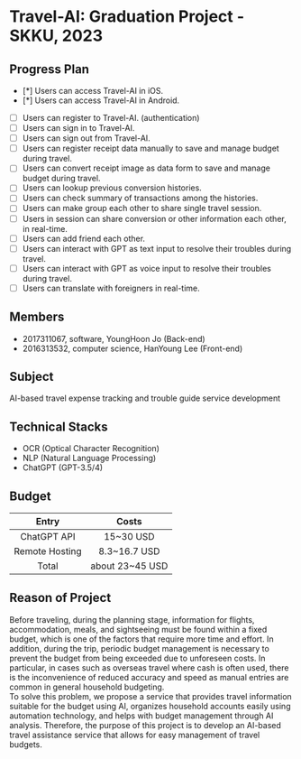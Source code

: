 # Travel-AI: Graduation Project - SKKU, 2023

## Progress Plan

- [*] Users can access Travel-AI in iOS.
- [*] Users can access Travel-AI in Android.
- [ ] Users can register to Travel-AI. (authentication)
- [ ] Users can sign in to Travel-AI.
- [ ] Users can sign out from Travel-AI.
- [ ] Users can register receipt data manually to save and manage budget during travel.
- [ ] Users can convert receipt image as data form to save and manage budget during travel.
- [ ] Users can lookup previous conversion histories.
- [ ] Users can check summary of transactions among the histories.
- [ ] Users can make group each other to share single travel session.
- [ ] Users in session can share conversion or other information each other, in real-time.
- [ ] Users can add friend each other.
- [ ] Users can interact with GPT as text input to resolve their troubles during travel.
- [ ] Users can interact with GPT as voice input to resolve their troubles during travel.
- [ ] Users can translate with foreigners in real-time.

## Members

- 2017311067, software, YoungHoon Jo (Back-end)
- 2016313532, computer science, HanYoung Lee (Front-end)

## Subject

AI-based travel expense tracking and trouble guide service development

## Technical Stacks

- OCR (Optical Character Recognition)
- NLP (Natural Language Processing)
- ChatGPT (GPT-3.5/4)

## Budget

|     Entry      |      Costs      |
| :------------: | :-------------: |
|  ChatGPT API   |    15~30 USD    |
| Remote Hosting |  8.3~16.7 USD   |
|     Total      | about 23~45 USD |

## Reason of Project

Before traveling, during the planning stage, information for flights,
accommodation, meals, and sightseeing must be found within a fixed budget,
which is one of the factors that require more time and effort. In addition,
during the trip, periodic budget management is necessary to prevent the
budget from being exceeded due to unforeseen costs. In particular, in cases
such as overseas travel where cash is often used, there is the inconvenience of
reduced accuracy and speed as manual entries are common in general
household budgeting.\
To solve this problem, we propose a service that provides travel information
suitable for the budget using AI, organizes household accounts easily using
automation technology, and helps with budget management through AI
analysis. Therefore, the purpose of this project is to develop an AI-based travel
assistance service that allows for easy management of travel budgets.
